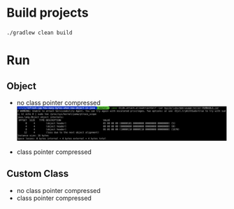 # Build projects
`./gradlew clean build`

# Run 
## Object
* no class pointer compressed
![no cp compressed](images/not-class-pointer-compress.png)

* class pointer compressed
## Custom Class
* no class pointer compressed
* class pointer compressed
